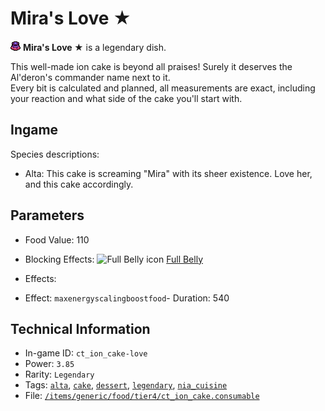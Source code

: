 # Mira's Love ★

<img src="https://raw.githubusercontent.com/Ceterai/Enternia/main/items/generic/food/tier4/ct_ion_cake.png" alt="Mira's Love ★ icon" loading="lazy" height=16px width="auto" /> **Mira's Love ★** is a legendary dish.

This well-made ion cake is beyond all praises! Surely it deserves the Al'deron's commander name next to it.  
Every bit is calculated and planned, all measurements are exact, including your reaction and what side of the cake you'll start with.

## Ingame

Species descriptions:

- Alta: This cake is screaming "Mira" with its sheer existence. Love her, and this cake accordingly.

## Parameters

- Food Value: 110
- Blocking Effects: <img src="https://starbounder.org/mediawiki/images/6/60/Status_Well_Fed.png" alt="Full Belly icon" loading="lazy" height=16px width=16px /> [Full Belly](https://starbounder.org/Full_Belly)
- Effects: 

- Effect: `maxenergyscalingboostfood`- Duration: 540

## Technical Information

- In-game ID: `ct_ion_cake-love`
- Power: `3.85`
- Rarity: `Legendary`
- Tags: [`alta`](https://ceterai.github.io/MyEnternia/Wiki/Tags/Alta), [`cake`](https://ceterai.github.io/MyEnternia/Wiki/Tags/Cake), [`dessert`](https://ceterai.github.io/MyEnternia/Wiki/Tags/Dessert), [`legendary`](https://ceterai.github.io/MyEnternia/Wiki/Tags/Legendary), [`nia_cuisine`](https://ceterai.github.io/MyEnternia/Wiki/Tags/NiaCuisine)
- File: [`/items/generic/food/tier4/ct_ion_cake.consumable`](https://github.com/Ceterai/Enternia/blob/main/items/generic/food/tier4/ct_ion_cake.consumable)
